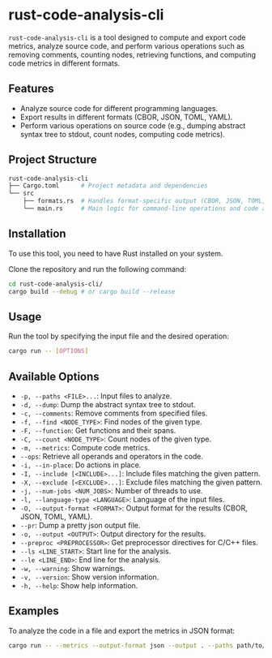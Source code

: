  # rust-code-analysis-cli

`rust-code-analysis-cli` is a tool designed to compute and export code metrics, analyze source code, and perform various operations such as removing comments, counting nodes, retrieving functions, and computing code metrics in different formats.

## Features

- Analyze source code for different programming languages.
- Export results in different formats (CBOR, JSON, TOML, YAML).
- Perform various operations on source code (e.g., dumping abstract syntax tree to stdout, count nodes, computing code metrics).

## Project Structure

```sh
rust-code-analysis-cli
├── Cargo.toml      # Project metadata and dependencies
└── src
    ├── formats.rs  # Handles format-specific output (CBOR, JSON, TOML, YAML)
    └── main.rs     # Main logic for command-line operations and code analysis
```

## Installation

To use this tool, you need to have Rust installed on your system.

Clone the repository and run the following command:

```sh
cd rust-code-analysis-cli/
cargo build --debug # or cargo build --release
```

## Usage

Run the tool by specifying the input file and the desired operation:

```sh
cargo run -- [OPTIONS]
```

## Available Options

- `-p, --paths <FILE>...`: Input files to analyze.
- `-d, --dump`: Dump the abstract syntax tree to stdout.
- `-c, --comments`: Remove comments from specified files.
- `-f, --find <NODE_TYPE>`: Find nodes of the given type.
- `-F, --function`: Get functions and their spans.
- `-C, --count <NODE_TYPE>`: Count nodes of the given type.
- `-m, --metrics`: Compute code metrics.
- `--ops`: Retrieve all operands and operators in the code.
- `-i, --in-place`: Do actions in place.
- `-I, --include [<INCLUDE>...]`: Include files matching the given pattern.
- `-X, --exclude [<EXCLUDE>...]`: Exclude files matching the given pattern.
- `-j, --num-jobs <NUM_JOBS>`: Number of threads to use.
- `-l, --language-type <LANGUAGE>`: Language of the input files.
- `-O, --output-format <FORMAT>`: Output format for the results (CBOR, JSON, TOML, YAML).
- `--pr`: Dump a pretty json output file.
- `-o, --output <OUTPUT>`: Output directory for the results.
- `--preproc <PREPROCESSOR>`: Get preprocessor directives for C/C++ files.
- `--ls <LINE_START>`: Start line for the analysis.
- `--le <LINE_END>`: End line for the analysis.
- `-w, --warning`: Show warnings.
- `-v, --version`: Show version information.
- `-h, --help`: Show help information.

## Examples

To analyze the code in a file and export the metrics in JSON format:

```sh
cargo run -- --metrics --output-format json --output . --paths path/to/file.rs
```
